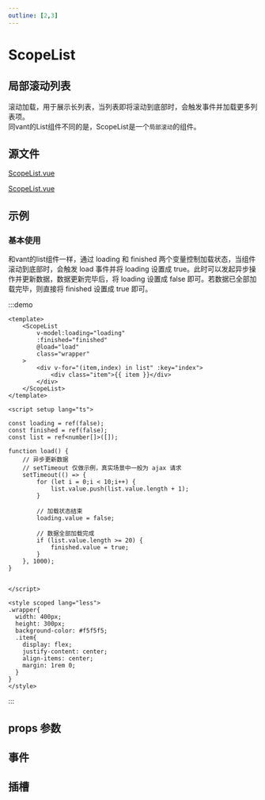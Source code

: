 ```yaml
---
outline: [2,3]
---
```


# ScopeList 

## 局部滚动列表

滚动加载，用于展示长列表，当列表即将滚动到底部时，会触发事件并加载更多列表项。
<br/>
同vant的List组件不同的是，ScopeList是一个`局部滚动`的组件。

## 源文件

<div class="un-prefer-unocss"></div>

[ScopeList.vue](https://github.com/shiouhoo/hooui/blob/main/src/package/scope-list/Index.vue)

<div class="prefer-unocss"></div>

[ScopeList.vue](https://github.com/shiouhoo/hooui/blob/main/src/package/scope-list/Unocss.vue)

## 示例

### 基本使用

和vant的list组件一样，通过 loading 和 finished 两个变量控制加载状态，当组件滚动到底部时，会触发 load 事件并将 loading 设置成 true。此时可以发起异步操作并更新数据，数据更新完毕后，将 loading 设置成 false 即可。若数据已全部加载完毕，则直接将 finished 设置成 true 即可。

:::demo

```vue
<template>
    <ScopeList
        v-model:loading="loading"
        :finished="finished"
        @load="load"
        class="wrapper"
    >
        <div v-for="(item,index) in list" :key="index">
            <div class="item">{{ item }}</div>
        </div>
    </ScopeList>
</template>

<script setup lang="ts">

const loading = ref(false);
const finished = ref(false);
const list = ref<number[]>([]);

function load() {
    // 异步更新数据
    // setTimeout 仅做示例，真实场景中一般为 ajax 请求
    setTimeout(() => {
        for (let i = 0;i < 10;i++) {
            list.value.push(list.value.length + 1);
        }

        // 加载状态结束
        loading.value = false;

        // 数据全部加载完成
        if (list.value.length >= 20) {
            finished.value = true;
        }
    }, 1000);
}


</script>

<style scoped lang="less">
.wrapper{
  width: 400px;
  height: 300px;
  background-color: #f5f5f5;
  .item{
    display: flex;
    justify-content: center;
    align-items: center;
    margin: 1rem 0;
  }
}
</style>
```
:::


## props 参数

<script setup lang="ts">

const data = [
    {
        name: 'loading(v-model)',
        desc: '是否处于加载状态，加载过程中不触发 load 事件',
        type: 'boolean',
        defaultValue: 'false',
    },
    {
        name: 'finished',
        desc: '是否已加载完成，加载完成后不再触发 load 事件',
        type: 'boolean',
        defaultValue: 'false',
    },
];

const data2 = [
    {
        name: 'load',
        desc: '滚动到底部时触发',
        params: '',
    },
];

const data3 = [
    {
        name: 'default',
        desc: '内容插槽',
        params: '-',
    },
];
</script>

<ParamsTable :data="data"></ParamsTable>

## 事件

<EmitTable :data="data2"></EmitTable>

## 插槽

<SlotTable :data="data3"></SlotTable>
